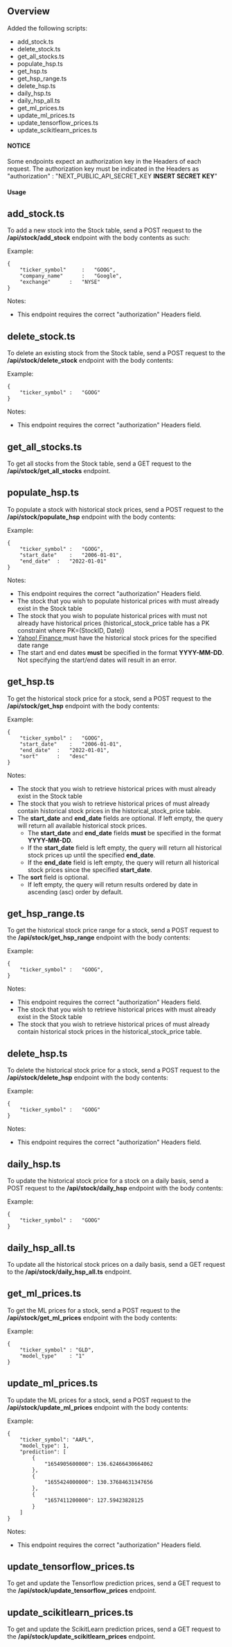 ## Overview
Added the following scripts:
- add_stock.ts
- delete_stock.ts
- get_all_stocks.ts
- populate_hsp.ts
- get_hsp.ts
- get_hsp_range.ts
- delete_hsp.ts
- daily_hsp.ts
- daily_hsp_all.ts
- get_ml_prices.ts
- update_ml_prices.ts
- update_tensorflow_prices.ts
- update_scikitlearn_prices.ts

#### NOTICE
Some endpoints expect an authorization key in the Headers of each request. The authorization key must be indicated in the Headers as "authorization" : "NEXT_PUBLIC_API_SECRET_KEY **INSERT SECRET KEY**"

#### Usage
## add_stock.ts
To add a new stock into the Stock table, send a POST request to the **/api/stock/add_stock** endpoint with the body contents as such:

Example: 

```
{
    "ticker_symbol" 	:   "GOOG",
    "company_name"  	:   "Google",
    "exchange"     	:   "NYSE"
}
```
Notes:
- This endpoint requires the correct "authorization" Headers field.

## delete_stock.ts
To delete an existing stock from the Stock table, send a POST request to the **/api/stock/delete_stock** endpoint with the body contents:

Example:

```
{
	"ticker_symbol"	:	"GOOG"
}
```

Notes:
- This endpoint requires the correct "authorization" Headers field.

## get_all_stocks.ts
To get all stocks from the Stock table, send a GET request to the **/api/stock/get_all_stocks** endpoint.

## populate_hsp.ts
To populate a stock with historical stock prices, send a POST request to the **/api/stock/populate_hsp** endpoint with the body contents:

Example:
```
{
	"ticker_symbol" : 	"GOOG",
	"start_date"	:	"2006-01-01",
	"end_date"	:	"2022-01-01"
}
```

Notes:
- This endpoint requires the correct "authorization" Headers field.
- The stock that you wish to populate historical prices with must already exist in the Stock table
- The stock that you wish to populate historical prices with must not already have historical prices (historical_stock_price table has a PK constraint where PK=(StockID, Date))
- [Yahoo! Finance ](https://sg.finance.yahoo.com/) must have the historical stock prices for the specified date range
- The start and end dates **must** be specified in the format **YYYY-MM-DD**. Not specifying the start/end dates will result in an error. 

## get_hsp.ts
To get the historical stock price for a stock, send a POST request to the **/api/stock/get_hsp** endpoint with the body contents:

Example:
```
{
	"ticker_symbol" : 	"GOOG",
	"start_date"	:	"2006-01-01",
	"end_date"	:	"2022-01-01",
	"sort"		:	"desc"
}
```

Notes:
- The stock that you wish to retrieve historical prices with must already exist in the Stock table
- The stock that you wish to retrieve historical prices of must already contain historical stock prices in the historical_stock_price table.
- The **start_date** and **end_date** fields are optional. If left empty, the query will return all available historical stock prices.
   - The **start_date** and **end_date** fields **must** be specified in the format **YYYY-MM-DD**. 
   - If the **start_date** field is left empty, the query will return all historical stock prices up until the specified **end_date**.
   - If the **end_date** field is left empty, the query will return all historical stock prices since the specified **start_date**.
- The **sort** field is optional. 
   - If left empty, the query will return results ordered by date in ascending (asc) order by default.

## get_hsp_range.ts
To get the historical stock price range for a stock, send a POST request to the **/api/stock/get_hsp_range** endpoint with the body contents:

Example:
```
{
	"ticker_symbol" : 	"GOOG",
}
```

Notes:
- This endpoint requires the correct "authorization" Headers field.
- The stock that you wish to retrieve historical prices with must already exist in the Stock table
- The stock that you wish to retrieve historical prices of must already contain historical stock prices in the historical_stock_price table.

## delete_hsp.ts
To delete the historical stock price for a stock, send a POST request to the **/api/stock/delete_hsp** endpoint with the body contents:

Example:

```
{
	"ticker_symbol"	:	"GOOG"
}
```

Notes:
- This endpoint requires the correct "authorization" Headers field.

## daily_hsp.ts
To update the historical stock price for a stock on a daily basis, send a POST request to the **/api/stock/daily_hsp** endpoint with the body contents:

Example:

```
{
	"ticker_symbol"	:	"GOOG"
}
```

## daily_hsp_all.ts
To update all the historical stock prices on a daily basis, send a GET request to the **/api/stock/daily_hsp_all.ts** endpoint.

## get_ml_prices.ts
To get the ML prices for a stock, send a POST request to the **/api/stock/get_ml_prices** endpoint with the body contents: 

Example:

```
{
	"ticker_symbol" : "GLD",
	"model_type"	: "1"
}
```

## update_ml_prices.ts
To update the ML prices for a stock, send a POST request to the **/api/stock/update_ml_prices** endpoint with the body contents:

Example:

```
{
    "ticker_symbol": "AAPL",
    "model_type": 1,
    "prediction": [
        {
            "1654905600000": 136.62466430664062
        },
        {
            "1655424000000": 130.37684631347656
        },
        {
            "1657411200000": 127.59423828125
        }
    ]
}
```

Notes:
- This endpoint requires the correct "authorization" Headers field.

## update_tensorflow_prices.ts
To get and update the Tensorflow prediction prices, send a GET request to the **/api/stock/update_tensorflow_prices** endpoint.

## update_scikitlearn_prices.ts
To get and update the ScikitLearn prediction prices, send a GET request to the **/api/stock/update_scikitlearn_prices** endpoint.